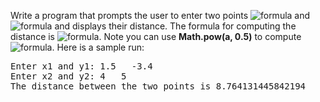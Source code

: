 Write a program that prompts the user to enter two points <img alt="formula" src="https://render.githubusercontent.com/render/math?math=\large%20\color{red}{\left(%20x_{1}%20%2B%20y_{1}%20\right)}" /> and <img alt="formula" src="https://render.githubusercontent.com/render/math?math=\large%20\color{red}{\left(%20x_{2}%20%2B%20y_{2}%20\right)}" /> and displays their distance. The formula for computing the distance is <img alt="formula" src="https://render.githubusercontent.com/render/math?math=\large%20\color{red}{\sqrt{\left(%20x_{2}%20-%20x_{1}%20\right)^{2}%20%2B%20\left(%20y_{2}%20-%20y_{1}%20\right)^{2}}}" />. Note you can use **Math.pow(a, 0.5)** to compute <img alt="formula" src="https://render.githubusercontent.com/render/math?math=\large%20\color{red}{\sqrt{a}}" />. Here is a sample run:  
  
<pre>
Enter x1 and y1: 1.5   -3.4
Enter x2 and y2: 4   5
The distance between the two points is 8.764131445842194
</pre>